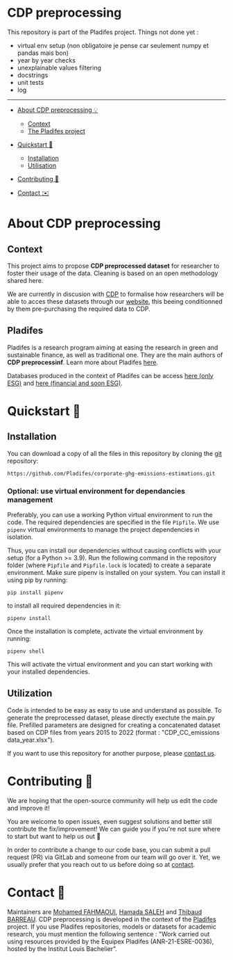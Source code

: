 # CDP preprocessing

This repository is part of the Pladifes project. 
Things not done yet : 

- virtual env setup (non obligatoire je pense car seulement numpy et pandas mais bon)
- year by year checks
- unexplainable values filtering
- docstrings
- unit tests
- log
___ 

- [About CDP preprocessing 💡](#about)
  - [Context](#context)
  - [The Pladifes project](#pladifes)

- [Quickstart 🚀](#quickstart)
  - [Installation ](#installation)
  - [Utilisation](#utilization)


- [Contributing 🤝](#contributing)
- [Contact ✉️](#contact)


# <a id="about"></a> About CDP preprocessing

## <a id="context"></a> Context

This project aims to propose <b>CDP preprocessed dataset</b> for researcher to foster their usage of the data. Cleaning is based on an open methodology shared here.

We are currently in discusion with [CDP](https://www.cdp.net/en) to formalise how researchers will be able to acces these datasets through our [website](https://pladifes.institutlouisbachelier.org/), this beeing conditionned by them pre-purchasing the required data to CDP. 


## <a id="pladifes"></a> Pladifes

Pladifes is a research program aiming at easing the research in green and sustainable finance, as well as traditional one. They are the main authors of <b>CDP preprocessinf</b>. Learn more about Pladifes [here](https://www.institutlouisbachelier.org/en/pladifes-a-large-financial-and-extra-financial-database-project-2/).

Databases produced in the context of Pladifes can be access [here (only ESG)](https://pladifes.institutlouisbachelier.org/data/) and [here (financial and soon ESG)](https://www.eurofidai.org/).

# <a id="quickstart"></a> Quickstart 🚀

## <a id="installation"></a> Installation


You can download a copy of all the files in this repository by cloning the
[git](https://git-scm.com/) repository:

    https://github.com/Pladifes/corporate-ghg-emissions-estimations.git

### Optional: use virtual environment for dependancies management

Preferably, you can use a working Python virtual environment to run the code.
The required dependencies are specified in the file `Pipfile`.
We use `pipenv` virtual environments to manage the project dependencies in
isolation.

Thus, you can install our dependencies without causing conflicts with your
setup (for a Python >= 3.9).
Run the following command in the repository folder (where `Pipfile` and `Pipfile.lock`
is located) to create a separate environment.
Make sure pipenv is installed on your system. You can install it using pip by running:

    pip install pipenv

to install all required dependencies in it:

    pipenv install

Once the installation is complete, activate the virtual environment by running:

    pipenv shell

This will activate the virtual environment and you can start working with your installed dependencies.

## <a id="utilization"></a> Utilization

Code is intended to be easy as easy to use and understand as possible. 
To generate the preprocessed dataset, please directly exectute the main.py file. 
Prefilled parameters are designed for creating a concatenated dataset based on CDP files from years 2015 to 2022 (format : "CDP_CC_emissions data_year.xlsx").

If you want to use this repository for another purpose, please [contact us](mailto:pladifes@institutlouisbachelier.org).

# <a id="contributing"></a> Contributing 🤝

We are hoping that the open-source community will help us edit the code and improve it!

You are welcome to open issues, even suggest solutions and better still contribute the fix/improvement! We can guide you if you're not sure where to start but want to help us out 🥇

In order to contribute a change to our code base, you can submit a pull request (PR) via GitLab and someone from our team will go over it. Yet, we usually prefer that you reach out to us before doing so at [contact](mailto:pladifes@institutlouisbachelier.org).

# <a id="contact"></a> Contact 📝

Maintainers are [Mohamed FAHMAOUI](https://www.linkedin.com/in/mohamed-fahmaoui-b30587176/), [Hamada SALEH](https://www.linkedin.com/in/hamada-saleh-98bb80ab/) and [Thibaud BARREAU](https://www.linkedin.com/in/thibaud-barreau/). CDP preprocessing is developed in the context of the [Pladifes](https://pladifes.institutlouisbachelier.org/) project. If you use Pladifes repositories, models or datasets for academic research, you must mention the following sentence : "Work carried out using resources provided by the Equipex Pladifes (ANR-21-ESRE-0036), hosted by the Institut Louis Bachelier".
